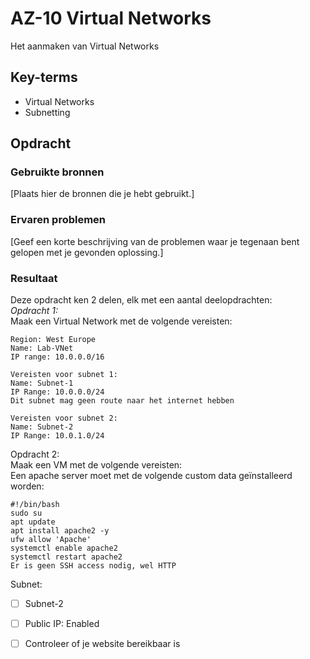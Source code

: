 # AZ-10 Virtual Networks
Het aanmaken van Virtual Networks

## Key-terms
- Virtual Networks
- Subnetting


## Opdracht
### Gebruikte bronnen
[Plaats hier de bronnen die je hebt gebruikt.]

### Ervaren problemen
[Geef een korte beschrijving van de problemen waar je tegenaan bent gelopen met je gevonden oplossing.]

### Resultaat
Deze opdracht ken 2 delen, elk met een aantal deelopdrachten:  
*Opdracht 1:*  
Maak een Virtual Network met de volgende vereisten:
```
Region: West Europe
Name: Lab-VNet
IP range: 10.0.0.0/16

Vereisten voor subnet 1:
Name: Subnet-1
IP Range: 10.0.0.0/24
Dit subnet mag geen route naar het internet hebben

Vereisten voor subnet 2:
Name: Subnet-2
IP Range: 10.0.1.0/24
``` 
Opdracht 2:  
Maak een VM met de volgende vereisten:  
Een apache server moet met de volgende custom data geïnstalleerd worden:
```
#!/bin/bash  
sudo su  
apt update  
apt install apache2 -y  
ufw allow 'Apache'  
systemctl enable apache2  
systemctl restart apache2  
Er is geen SSH access nodig, wel HTTP  
```
Subnet: 
- [ ] Subnet-2  
- [ ] Public IP: Enabled  
- [ ] Controleer of je website bereikbaar is  

